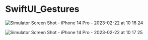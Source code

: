 # SwiftUI_Gestures

![Simulator Screen Shot - iPhone 14 Pro - 2023-02-22 at 10 16 24](https://user-images.githubusercontent.com/68505926/220562235-67242ada-5d25-439f-94fc-3b686ae70ee8.png)


![Simulator Screen Shot - iPhone 14 Pro - 2023-02-22 at 10 17 25](https://user-images.githubusercontent.com/68505926/220562453-b1f2cd4c-de9b-4e3a-90fc-690c1b1046f3.png)
